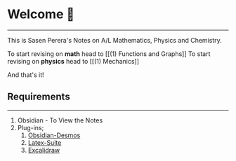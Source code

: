 # Welcome 👋
-----
This is Sasen Perera's Notes on A/L Mathematics, Physics and Chemistry.

To start revising on **math** head to [[(1) Functions and Graphs]]
To start revising on **physics** head to [[(1) Mechanics]]

And that's it!

## Requirements
-----------------
1. Obsidian - To View the Notes
2. Plug-ins;
	1. [Obsidian-Desmos](https://github.com/Nigecat/obsidian-desmos)
	2. [Latex-Suite](https://github.com/artisticat1/obsidian-latex-suite)
	3. [Excalidraw](https://github.com/zsviczian/obsidian-excalidraw-plugin)
